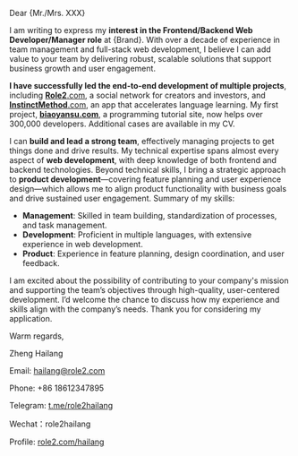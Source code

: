Dear {Mr./Mrs. XXX}

I am writing to express my **interest in the Frontend/Backend Web Developer/Manager role** at {Brand}. With over a decade of experience in team management and full-stack web development, I believe I can add value to your team by delivering robust, scalable solutions that support business growth and user engagement.

**I have successfully led the end-to-end development of multiple projects**, including [**Role2**.com](http://www.role2.com/), a social network for creators and investors, and [**InstinctMethod**.com](http://www.instinctmethod.com/), an app that accelerates language learning. My first project, [**biaoyansu.com**](http://www.biaoyansu.com/), a programming tutorial site, now helps over 300,000 developers. Additional cases are available in my CV.

I can **build and lead a strong team**, effectively managing projects to get things done and drive results. My technical expertise spans almost every aspect of **web development**, with deep knowledge of both frontend and backend technologies. Beyond technical skills, I bring a strategic approach to **product development**—covering feature planning and user experience design—which allows me to align product functionality with business goals and drive sustained user engagement. Summary of my skills:

- **Management**: Skilled in team building, standardization of processes, and task management.
- **Development**: Proficient in multiple languages, with extensive experience in web development.
- **Product**: Experience in feature planning, design coordination, and user feedback.

I am excited about the possibility of contributing to your company's mission and supporting the team’s objectives through high-quality, user-centered development. I’d welcome the chance to discuss how my experience and skills align with the company’s needs. Thank you for considering my application.

Warm regards,

Zheng Hailang

Email: [hailang@role2.com](mailto:hailang@role2.com)

Phone: +86 18612347895

Telegram: [t.me/role2hailang](http://t.me/role2hailang)

Wechat：role2hailang

Profile: [role2.com/hailang](http://www.role2.com/hailang)